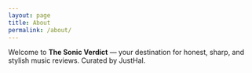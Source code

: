 ```yaml
---
layout: page
title: About
permalink: /about/
---
```


Welcome to **The Sonic Verdict** — your destination for honest, sharp, and stylish music reviews. Curated by JustHal.